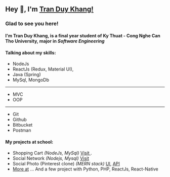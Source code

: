 ## Hey 👋, I'm [Tran Duy Khang!](https://github.com/tranduykhang1/)

### Glad to see you here! 

#### I'm **Tran Duy Khang**, is a final year student of Ky Thuat - Cong Nghe Can Tho University, major in *Software Engineering*

#### **Talking about my skills:**

* NodeJs
* ReactJs (Redux, Material UI),
* Java (Spring)
* MySql, MongoDb
---
* MVC
* OOP
---
* Git
* Github
* Bitbucket
* Postman

#### **My projects at school:**

* Shopping Cart *(NodeJs, MySql)* [Visit ](https://github.com/tranduykhang1/ShoppingCart-Nodejs-MySql).
* Social Network *(Nodejs, Mysql)* [Visit](https://github.com/tranduykhang1/socialnetwork)
* Social Photo (Pinterest clone) *(MERN stack)* [UI](https://github.com/tranduykhang1/PhotoSharing_UI), [API](https://github.com/tranduykhang1/SharingPhotos-API)
* [More at](https://github.com/tranduykhang1)
...
And a few project with Python, PHP, ReactJs, React-Native


